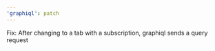 ```yaml
---
'graphiql': patch
---
```


Fix: After changing to a tab with a subscription, graphiql sends a query request
